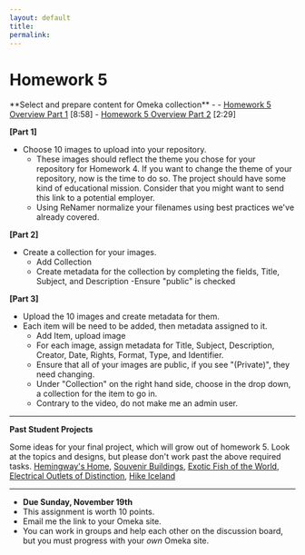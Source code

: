 ```yaml
---
layout: default
title: 
permalink:
---
```


<h1> Homework 5</h1> **Select and prepare content for Omeka collection**
- <a href="" target="_blank"></a>
- <a href="https://youtu.be/5k2kmNSv7q8" target="_blank">Homework 5 Overview Part 1</a> [8:58]
- <a href="https://youtu.be/HeC8kxfFvK8" target="_blank">Homework 5 Overview Part 2</a> [2:29]


**[Part 1]**
- Choose 10 images to upload into your repository.
	- These images should reflect the theme you chose for your repository for Homework 4. If you want to change the theme of your repository, now is the time to do so. The project should have some kind of educational mission.  Consider that you might want to send this link to a potential employer.
	- Using ReNamer normalize your filenames using best practices we've already covered.

**[Part 2]**
- Create a collection for your images.
  - Add Collection
  - Create metadata for the collection by completing the fields, Title, Subject, and Description
  -Ensure "public" is checked 

**[Part 3]**

- Upload the 10 images and create metadata for them. 
- Each item will be need to be added, then metadata assigned to it.
  - Add Item, upload image
  - For each image, assign metadata for Title, Subject, Description, Creator, Date, Rights, Format, Type, and Identifier. 
  - Ensure that all of your images are public, if you see &quot;(Private)&quot;, they need changing.
  - Under "Collection" on the right hand side, choose in the drop down, a collection for the item to go in.
  - Contrary to the video, do not make me an admin user.
  
---------------

**Past Student Projects**

  Some ideas for your final project, which will grow out of homework 5. Look at the topics and designs, but please don't work past the above required tasks.
 [Hemingway's Home](http://hemingwayatkeywest.omeka.net/), [Souvenir Buildings](http://souvenirbuildings.omeka.net), [Exotic Fish of the World](http://exoticfish.omeka.net/), [Electrical Outlets of Distinction](https://outlets.omeka.net/), [Hike Iceland](https://hikeiceland.omeka.net/)

----------------

- **Due Sunday, November 19th** 
- This assignment is worth 10 points. 
- Email me the link to your Omeka site. 
- You can work in groups and help each other on the discussion board, but you must progress with your *own* Omeka site.


